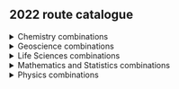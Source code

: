 ## 2022 route catalogue

<details>
    <summary>Chemistry combinations</summary> 
    
    <ul>
        <li><details>
            <summary>Inorganic & Materials Chemistry</summary>
        <ul>
            <li><a href="url"> + Physics </a></li> 
            <li><a href="url"> + History, Philosophy and Social Studies of Science </a></li>
        </ul>
        </details></li>

        <li><details>
            <summary>Physical Chemistry</summary>
         <ul>
            <li><a href="url"> + Astrophysics </a></li>
            <li><a href="url"> + Physics</a></li>
            <li><a href="url"> + Geophysical Sciences</a></li>
            <li><a href="url"> + (Maths & Stats)</a></li>
            <li><a href="url"> + History, Philosophy and Social Studies of Science</a></li>          
        </ul>
        </details></li>

        <li><details>
            <summary>Organic Chemistry</summary>
         <ul>
            <li><a href="url"> + Biomedical Sciences </a></li>
            <li><a href="url"> + Genetics, Evolution and Environment </a></li>
            <li><a href="url"> + Molecular and Cell Biology </a></li>
            <li><a href="url"> + Neuroscience and Psychology </a></li>
            <li><a href="url"> + History, Philosophy and Social Studies of Science </a></li>
        </ul>
        </details></li>
    </ul>
</details>

<details>
      <summary>Geoscience combinations</summary>
      <ul>
          <li><a href="url"> + Genetics, Evolution and Environment</a></li>
          <li><a href="url"> + History, Philosophy and Social Studies of Science</a></li> 
          <li><a href="url"> + Physical Chemistry</a></li>
          <li><a href="url"> + Astrophysics</a></li>
          <li><a href="url"> + Physics</a></li>
          <li><a href="url"> + History, Philosophy and Social Studies of Science</a></li>
      </ul>
</details>

<details>
    <summary>Life Sciences combinations</summary>
 
    <ul>
        <li><details>
            <summary>Biomedical Sciences</summary>
        <ul>
            <li><a href="url"> + Organic Chemistry</a></li>
            <li><a href="url"> + Medical Physics</a></li>
            <li><a href="url"> + (Maths & Stats)</a></li>
            <li><a href="url"> + History, Philosophy and Social Studies of Science</a></li>
        </ul>
        </li></details>
        <li><details>
            <summary>Genetics, Evolution and Environment</summary>
        <ul>
            <li><a href="url"> + Organic Chemistry</a></li>
            <li><a href="url"> + Earth and Environment</a></li>
            <li><a href="url"> + (Maths and Stats)</a></li>
            <li><a href="url"> + History, Philosophy and Social Studies of Science</a></li>
        </ul>
        </li></details>
        <li><details>
            <summary>Molecular and Cell Biology</summary>
        <ul>
            <li><a href="url"> + Astrophysics</a></li>
            <li><a href="url"> + Physics</a></li>
            <li><a href="url"> + Organic Chemistry</a></li>
            <li><a href="url"> + (Maths & Stats)</a></li>
            <li><a href="url"> + History, Philosophy and Social Studies of Science</a></li>
        </ul>
        </li></details>
        <li><details>
            <summary>Neuroscience and Psychology</summary>
        <ul>
            <li><a href="url"> + Organic Chemistry</a></li>
            <li><a href="url"> + Medical Physics</a></li>
            <li><a href="url"> + (Maths & Stats)</a></li>
            <li><a href="url"> + History, Philosophy and Social Studies of Science</a></li>    
        </ul>
        </li></details>
    </ul>
</details>

<details>
  <summary>Mathematics and Statistics combinations</summary>
  <ul>
      <li><a href="url"> + Physical Chemistry</a></li>
      <li><a href="url"> + Biomedical Sciences</a></li>
      <li><a href="url"> + Genetics, Evolution and Environment</a></li>
      <li><a href="url"> + Molecular and Cell Biology</a></li>
      <li><a href="url">  + Neuroscience and Psychology</a></li>
      <li><a href="url"> + Physics</a></li>
      <li><a href="url"> + Astrophysics</a></li>
  </ul>
  NOTE: Maths & Stats can only be pursued as a minor stream - your other stream MUST be your major stream for year 3 (and year 4 if you stay for the MSci).

</details>

<details>
  <summary>Physics combinations</summary>
    
     <ul>
        <li><details>
            <summary>Astrophysics</summary>
            
            <ul>
                <li><a href="url"> + Physical Chemistry</a></li>
                <li><a href="url"> + Geoscience</a></li>
                <li><a href="url"> + Molecular and Cell Biology</a></li>
                <li><a href="url"> + History, Philosophy and Social Studies of Science</a></li>
                <li><a href="url"> + (Maths & Stats)</a></li>    
            </ul>
            
            
            </details></li>
         
         <li><details>
            <summary>Physics</summary>
            
            <ul>
                <li><a href="url"> + Inorganic and Materials Chemistry</a></li>
                <li><a href="url"> + Physical Chemistry</a></li>
                <li><a href="url"> + Geoscience</a></li>
                <li><a href="url"> + Molecular and Cell Biology</a></li>
                <li><a href="url"> + (Maths & Stats)</a></li>
                <li><a href="url"> + History, Philosophy and Social Studies of Science</a></li>
                <li><a href="url"> + Biomedical Sciences</a></li>
                <li><a href="url"> + Neuroscience and Psychology</a></li>
                <li><a href="url"> + History, Philosophy and Social Studies of Science</a></li>  
            </ul>
            
            
            </details></li>
         
         <li><details>
            <summary>Medical Physics</summary>
            
            <ul>
            <li><a href="url"> + Biomedical Sciences</a></li>
            <li><a href="url"> + Neuroscience and Psychology</a></li>
            <li><a href="url"> + History, Philosophy and Social Studies of Science </a></li>  
            </ul>
            
            
            </details></li>
         
<details>
  <summary>History, Philosophy and Social Studies of Science</summary>
  <ul>
      <li><a href="url"> + Inorganic & Materials Chemistry</a></li>
      <li><a href="url"> + Organic Chemistry</a></li>
      <li><a href="url"> + Physical Chemistry</a></li>
      <li><a href="url"> + Geoscience</a></li>
      <li><a href="url"> + Biomedical Sciences</a></li>
      <li><a href="url"> + Genetics, Evolution and Environment</a></li>
      <li><a href="url"> + Molecular and Cell Biology</a></li>
      <li><a href="url"> + Neuroscience and Psychology</a></li>
      <li><a href="url"> + Astrophysics</a></li>
      <li><a href="url"> + Physics</a></li>
      <li><a href="url"> + Medical Physics</a></li>
   </ul>
  
</details>



## TRASH SECTION

<details>
  <summary>Chemistry stream combinations</summary>
  Your content here...  
  
  > markup like blockquotes should even work on github!  
  
  more content here...
</details>

<details>
  <summary>###</summary>
  Your content here...
  > markup like blockquote's should even work on github!
  more content here...
</details>


[Chemistry](#CHM)
<div id="CHM"></div>
### Chemistry stream combinations
<details><summary>Does work</summary>  
[hi](https://hello.ca) 
</details>
